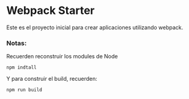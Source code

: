 # Webpack Starter

Este es el proyecto inicial para crear aplicaciones utilizando webpack.

### Notas:
Recuerden reconstruir los modules de Node
```
npm indtall
```

Y para construir el build, recuerden:
```
npm run build
```

